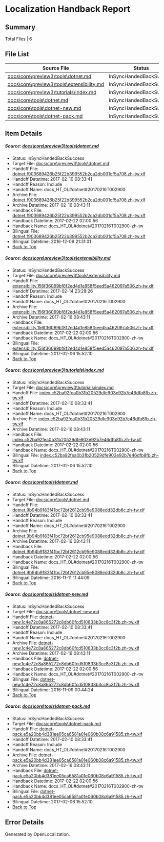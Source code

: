 # <a name='report-top'></a> Localization Handback Report

## Summary
 Total Files | 6

## File List
 Source File | Status | Details 
 ----------- | ------ | ------- 
 [docs\core\preview3\tools\dotnet.md](https://github.com/dotnet/docs/blob/796df1549a7553aa93158598d62338c02d4df73e/docs/core/preview3/tools/dotnet.md) | InSyncHandedBackSuccess | [Details](#c80b5e7e26366b5253816e81a8203f90690eec1e76)
 [docs\core\preview3\tools\extensibility.md](https://github.com/dotnet/docs/blob/5a1ba8984d93795e4628a7b911307d513e8de8d1/docs/core/preview3/tools/extensibility.md) | InSyncHandedBackSuccess | [Details](#1b6bc46639fda60e4a23c1ea66d0d0ca8b58acb777)
 [docs\core\preview3\tutorials\index.md](https://github.com/dotnet/docs/blob/796df1549a7553aa93158598d62338c02d4df73e/docs/core/preview3/tutorials/index.md) | InSyncHandedBackSuccess | [Details](#e96588c9478e786c0404fb2ab782f2ca95077ff987)
 [docs\core\tools\dotnet.md](https://github.com/dotnet/docs/blob/796df1549a7553aa93158598d62338c02d4df73e/docs/core/tools/dotnet.md) | InSyncHandedBackSuccess | [Details](#a6a4bc5dad16bb1455fd8f7bc6a5c3609a06b88a108)
 [docs\core\tools\dotnet-new.md](https://github.com/dotnet/docs/blob/796df1549a7553aa93158598d62338c02d4df73e/docs/core/tools/dotnet-new.md) | InSyncHandedBackSuccess | [Details](#a49fe94ca8f678c614fb7f58767693c73e34c737102)
 [docs\core\tools\dotnet-pack.md](https://github.com/dotnet/docs/blob/796df1549a7553aa93158598d62338c02d4df73e/docs/core/tools/dotnet-pack.md) | InSyncHandedBackSuccess | [Details](#d439dc83cc4538b44634197f3dce1bf7ad2ad6c7103)

## Item Details
##### <a name='c80b5e7e26366b5253816e81a8203f90690eec1e76'></a> Source: [docs\core\preview3\tools\dotnet.md](https://github.com/dotnet/docs/blob/796df1549a7553aa93158598d62338c02d4df73e/docs/core/preview3/tools/dotnet.md)
* Status: InSyncHandedBackSuccess
* Target File: [docs\core\preview3\tools\dotnet.md](https://github.com/dotnet/docs.zh-tw/blob/79032eebe16935383a1d22d93d99ae08d5af4db2/docs/core/preview3/tools/dotnet.md)
* Handoff File: [dotnet.f903689426b25f22b399552b2ca2db001cf5a708.zh-tw.xlf](https://github.com/dotnet/docs.handoff/blob/1cfb9a04fbbdf6aa7a580d6360003b139d5d0807/ol-handoff/dotnet/docs.zh-tw/master/dotnet-core/dotnet.f903689426b25f22b399552b2ca2db001cf5a708.zh-tw.xlf)
* Handoff Datetime: 2017-02-10 08:33:41
* Handoff Reason: Include
* Handoff Name: docs_HT_OL#dotnet#20170216T002900
* Archive File: [dotnet.f903689426b25f22b399552b2ca2db001cf5a708.zh-tw.xlf](https://github.com/dotnet/docs.handoff/blob/3d1e367366e30d55454cc67770773bdec5ffd5ef/ol-archive/dotnet/docs.zh-tw/master/dotnet-core/dotnet.f903689426b25f22b399552b2ca2db001cf5a708.zh-tw.xlf)
* Archive Datetime: 2017-02-16 08:43:11
* Handback File: [dotnet.f903689426b25f22b399552b2ca2db001cf5a708.zh-tw.xlf](https://github.com/dotnet/docs.handback/blob/7031806dc813482f00d7a1304cc674a0315b4a1f/ol-handback/dotnet/docs.zh-tw/master/dotnet-core/dotnet.f903689426b25f22b399552b2ca2db001cf5a708.zh-tw.xlf)
* Handback Datetime: 2017-02-22 02:00:56
* Handback Name: docs_HT_OL#dotnet#20170216T002900-zh-tw
* Bilingual File: [dotnet.f903689426b25f22b399552b2ca2db001cf5a708.zh-tw.xlf](https://github.com/dotnet/docs.handback/blob/e7093bcbbe4e0944f019e99dc5baba7284f752b9/ol-handback/dotnet/docs.zh-tw/master/ht-p1/dotnet.f903689426b25f22b399552b2ca2db001cf5a708.zh-tw.xlf)
* Bilingual Datetime: 2016-12-09 21:31:01
* [Back to Top](#report-top)

##### <a name='1b6bc46639fda60e4a23c1ea66d0d0ca8b58acb777'></a> Source: [docs\core\preview3\tools\extensibility.md](https://github.com/dotnet/docs/blob/5a1ba8984d93795e4628a7b911307d513e8de8d1/docs/core/preview3/tools/extensibility.md)
* Status: InSyncHandedBackSuccess
* Target File: [docs\core\preview3\tools\extensibility.md](https://github.com/dotnet/docs.zh-tw/blob/79032eebe16935383a1d22d93d99ae08d5af4db2/docs/core/preview3/tools/extensibility.md)
* Handoff File: [extensibility.156f36099bf8f2ed4d1e858f5eed5a462097a506.zh-tw.xlf](https://github.com/dotnet/docs.handoff/blob/454b95fc7db3a45be4c5acb656e6a455cec1d15f/ol-handoff/dotnet/docs.zh-tw/master/dotnet-core/extensibility.156f36099bf8f2ed4d1e858f5eed5a462097a506.zh-tw.xlf)
* Handoff Datetime: 2017-02-14 23:28:26
* Handoff Reason: Include
* Handoff Name: docs_HT_OL#dotnet#20170216T002900
* Archive File: [extensibility.156f36099bf8f2ed4d1e858f5eed5a462097a506.zh-tw.xlf](https://github.com/dotnet/docs.handoff/blob/3d1e367366e30d55454cc67770773bdec5ffd5ef/ol-archive/dotnet/docs.zh-tw/master/dotnet-core/extensibility.156f36099bf8f2ed4d1e858f5eed5a462097a506.zh-tw.xlf)
* Archive Datetime: 2017-02-16 08:43:11
* Handback File: [extensibility.156f36099bf8f2ed4d1e858f5eed5a462097a506.zh-tw.xlf](https://github.com/dotnet/docs.handback/blob/7031806dc813482f00d7a1304cc674a0315b4a1f/ol-handback/dotnet/docs.zh-tw/master/dotnet-core/extensibility.156f36099bf8f2ed4d1e858f5eed5a462097a506.zh-tw.xlf)
* Handback Datetime: 2017-02-22 02:00:56
* Handback Name: docs_HT_OL#dotnet#20170216T002900-zh-tw
* Bilingual File: [extensibility.156f36099bf8f2ed4d1e858f5eed5a462097a506.zh-tw.xlf](https://github.com/dotnet/docs.handback/blob/b25e47f1a2ca4996e30f0ed2b4f518525758863d/ol-handback/dotnet/docs.zh-tw/master/dotnet-core/extensibility.156f36099bf8f2ed4d1e858f5eed5a462097a506.zh-tw.xlf)
* Bilingual Datetime: 2017-02-06 15:52:10
* [Back to Top](#report-top)

##### <a name='e96588c9478e786c0404fb2ab782f2ca95077ff987'></a> Source: [docs\core\preview3\tutorials\index.md](https://github.com/dotnet/docs/blob/796df1549a7553aa93158598d62338c02d4df73e/docs/core/preview3/tutorials/index.md)
* Status: InSyncHandedBackSuccess
* Target File: [docs\core\preview3\tutorials\index.md](https://github.com/dotnet/docs.zh-tw/blob/79032eebe16935383a1d22d93d99ae08d5af4db2/docs/core/preview3/tutorials/index.md)
* Handoff File: [index.c52ba92fea0b31b20529dfe903e92b7e46dfb8fb.zh-tw.xlf](https://github.com/dotnet/docs.handoff/blob/1cfb9a04fbbdf6aa7a580d6360003b139d5d0807/ol-handoff/dotnet/docs.zh-tw/master/dotnet-core/index.c52ba92fea0b31b20529dfe903e92b7e46dfb8fb.zh-tw.xlf)
* Handoff Datetime: 2017-02-10 08:33:41
* Handoff Reason: Include
* Handoff Name: docs_HT_OL#dotnet#20170216T002900
* Archive File: [index.c52ba92fea0b31b20529dfe903e92b7e46dfb8fb.zh-tw.xlf](https://github.com/dotnet/docs.handoff/blob/3d1e367366e30d55454cc67770773bdec5ffd5ef/ol-archive/dotnet/docs.zh-tw/master/dotnet-core/index.c52ba92fea0b31b20529dfe903e92b7e46dfb8fb.zh-tw.xlf)
* Archive Datetime: 2017-02-16 08:43:11
* Handback File: [index.c52ba92fea0b31b20529dfe903e92b7e46dfb8fb.zh-tw.xlf](https://github.com/dotnet/docs.handback/blob/7031806dc813482f00d7a1304cc674a0315b4a1f/ol-handback/dotnet/docs.zh-tw/master/dotnet-core/index.c52ba92fea0b31b20529dfe903e92b7e46dfb8fb.zh-tw.xlf)
* Handback Datetime: 2017-02-22 02:00:56
* Handback Name: docs_HT_OL#dotnet#20170216T002900-zh-tw
* Bilingual File: [index.c52ba92fea0b31b20529dfe903e92b7e46dfb8fb.zh-tw.xlf](https://github.com/dotnet/docs.handback/blob/b25e47f1a2ca4996e30f0ed2b4f518525758863d/ol-handback/dotnet/docs.zh-tw/master/dotnet-core/index.c52ba92fea0b31b20529dfe903e92b7e46dfb8fb.zh-tw.xlf)
* Bilingual Datetime: 2017-02-06 15:52:10
* [Back to Top](#report-top)

##### <a name='a6a4bc5dad16bb1455fd8f7bc6a5c3609a06b88a108'></a> Source: [docs\core\tools\dotnet.md](https://github.com/dotnet/docs/blob/796df1549a7553aa93158598d62338c02d4df73e/docs/core/tools/dotnet.md)
* Status: InSyncHandedBackSuccess
* Target File: [docs\core\tools\dotnet.md](https://github.com/dotnet/docs.zh-tw/blob/79032eebe16935383a1d22d93d99ae08d5af4db2/docs/core/tools/dotnet.md)
* Handoff File: [dotnet.9b94b9183f41bc72bf2612cb95e9088edd32db8c.zh-tw.xlf](https://github.com/dotnet/docs.handoff/blob/1cfb9a04fbbdf6aa7a580d6360003b139d5d0807/ol-handoff/dotnet/docs.zh-tw/master/dotnet-core/dotnet.9b94b9183f41bc72bf2612cb95e9088edd32db8c.zh-tw.xlf)
* Handoff Datetime: 2017-02-10 08:33:41
* Handoff Reason: Include
* Handoff Name: docs_HT_OL#dotnet#20170216T002900
* Archive File: [dotnet.9b94b9183f41bc72bf2612cb95e9088edd32db8c.zh-tw.xlf](https://github.com/dotnet/docs.handoff/blob/3d1e367366e30d55454cc67770773bdec5ffd5ef/ol-archive/dotnet/docs.zh-tw/master/dotnet-core/dotnet.9b94b9183f41bc72bf2612cb95e9088edd32db8c.zh-tw.xlf)
* Archive Datetime: 2017-02-16 08:43:11
* Handback File: [dotnet.9b94b9183f41bc72bf2612cb95e9088edd32db8c.zh-tw.xlf](https://github.com/dotnet/docs.handback/blob/7031806dc813482f00d7a1304cc674a0315b4a1f/ol-handback/dotnet/docs.zh-tw/master/dotnet-core/dotnet.9b94b9183f41bc72bf2612cb95e9088edd32db8c.zh-tw.xlf)
* Handback Datetime: 2017-02-22 02:00:56
* Handback Name: docs_HT_OL#dotnet#20170216T002900-zh-tw
* Bilingual File: [dotnet.9b94b9183f41bc72bf2612cb95e9088edd32db8c.zh-tw.xlf](https://github.com/dotnet/docs.handback/blob/24d57b845051b9c47105a60465573cacf03a84a9/ol-handback/dotnet/docs.zh-tw/master/ht-p1/dotnet.9b94b9183f41bc72bf2612cb95e9088edd32db8c.zh-tw.xlf)
* Bilingual Datetime: 2016-11-11 11:44:09
* [Back to Top](#report-top)

##### <a name='a49fe94ca8f678c614fb7f58767693c73e34c737102'></a> Source: [docs\core\tools\dotnet-new.md](https://github.com/dotnet/docs/blob/796df1549a7553aa93158598d62338c02d4df73e/docs/core/tools/dotnet-new.md)
* Status: InSyncHandedBackSuccess
* Target File: [docs\core\tools\dotnet-new.md](https://github.com/dotnet/docs.zh-tw/blob/79032eebe16935383a1d22d93d99ae08d5af4db2/docs/core/tools/dotnet-new.md)
* Handoff File: [dotnet-new.1c4e72c8a865272c8db60fcd510833b3cc8c3f2b.zh-tw.xlf](https://github.com/dotnet/docs.handoff/blob/1cfb9a04fbbdf6aa7a580d6360003b139d5d0807/ol-handoff/dotnet/docs.zh-tw/master/dotnet-core/dotnet-new.1c4e72c8a865272c8db60fcd510833b3cc8c3f2b.zh-tw.xlf)
* Handoff Datetime: 2017-02-10 08:33:41
* Handoff Reason: Include
* Handoff Name: docs_HT_OL#dotnet#20170216T002900
* Archive File: [dotnet-new.1c4e72c8a865272c8db60fcd510833b3cc8c3f2b.zh-tw.xlf](https://github.com/dotnet/docs.handoff/blob/3d1e367366e30d55454cc67770773bdec5ffd5ef/ol-archive/dotnet/docs.zh-tw/master/dotnet-core/dotnet-new.1c4e72c8a865272c8db60fcd510833b3cc8c3f2b.zh-tw.xlf)
* Archive Datetime: 2017-02-16 08:43:11
* Handback File: [dotnet-new.1c4e72c8a865272c8db60fcd510833b3cc8c3f2b.zh-tw.xlf](https://github.com/dotnet/docs.handback/blob/7031806dc813482f00d7a1304cc674a0315b4a1f/ol-handback/dotnet/docs.zh-tw/master/dotnet-core/dotnet-new.1c4e72c8a865272c8db60fcd510833b3cc8c3f2b.zh-tw.xlf)
* Handback Datetime: 2017-02-22 02:00:56
* Handback Name: docs_HT_OL#dotnet#20170216T002900-zh-tw
* Bilingual File: [dotnet-new.1c4e72c8a865272c8db60fcd510833b3cc8c3f2b.zh-tw.xlf](https://github.com/dotnet/docs.handback/blob/ab4cbee3ca7560067bccbf018fb2ace51fcfc07e/ol-handback/dotnet/docs.zh-tw/master/ht-p1/dotnet-new.1c4e72c8a865272c8db60fcd510833b3cc8c3f2b.zh-tw.xlf)
* Bilingual Datetime: 2016-11-09 00:44:24
* [Back to Top](#report-top)

##### <a name='d439dc83cc4538b44634197f3dce1bf7ad2ad6c7103'></a> Source: [docs\core\tools\dotnet-pack.md](https://github.com/dotnet/docs/blob/796df1549a7553aa93158598d62338c02d4df73e/docs/core/tools/dotnet-pack.md)
* Status: InSyncHandedBackSuccess
* Target File: [docs\core\tools\dotnet-pack.md](https://github.com/dotnet/docs.zh-tw/blob/79032eebe16935383a1d22d93d99ae08d5af4db2/docs/core/tools/dotnet-pack.md)
* Handoff File: [dotnet-pack.e5a20bb4d381ee05ca6581a01e060b08c6a91585.zh-tw.xlf](https://github.com/dotnet/docs.handoff/blob/1cfb9a04fbbdf6aa7a580d6360003b139d5d0807/ol-handoff/dotnet/docs.zh-tw/master/dotnet-core/dotnet-pack.e5a20bb4d381ee05ca6581a01e060b08c6a91585.zh-tw.xlf)
* Handoff Datetime: 2017-02-10 08:33:41
* Handoff Reason: Include
* Handoff Name: docs_HT_OL#dotnet#20170216T002900
* Archive File: [dotnet-pack.e5a20bb4d381ee05ca6581a01e060b08c6a91585.zh-tw.xlf](https://github.com/dotnet/docs.handoff/blob/3d1e367366e30d55454cc67770773bdec5ffd5ef/ol-archive/dotnet/docs.zh-tw/master/dotnet-core/dotnet-pack.e5a20bb4d381ee05ca6581a01e060b08c6a91585.zh-tw.xlf)
* Archive Datetime: 2017-02-16 08:43:11
* Handback File: [dotnet-pack.e5a20bb4d381ee05ca6581a01e060b08c6a91585.zh-tw.xlf](https://github.com/dotnet/docs.handback/blob/7031806dc813482f00d7a1304cc674a0315b4a1f/ol-handback/dotnet/docs.zh-tw/master/dotnet-core/dotnet-pack.e5a20bb4d381ee05ca6581a01e060b08c6a91585.zh-tw.xlf)
* Handback Datetime: 2017-02-22 02:00:56
* Handback Name: docs_HT_OL#dotnet#20170216T002900-zh-tw
* Bilingual File: [dotnet-pack.e5a20bb4d381ee05ca6581a01e060b08c6a91585.zh-tw.xlf](https://github.com/dotnet/docs.handback/blob/b25e47f1a2ca4996e30f0ed2b4f518525758863d/ol-handback/dotnet/docs.zh-tw/master/dotnet-core/dotnet-pack.e5a20bb4d381ee05ca6581a01e060b08c6a91585.zh-tw.xlf)
* Bilingual Datetime: 2017-02-06 15:52:10
* [Back to Top](#report-top)


## Error Details

Generated by OpenLocalization.
